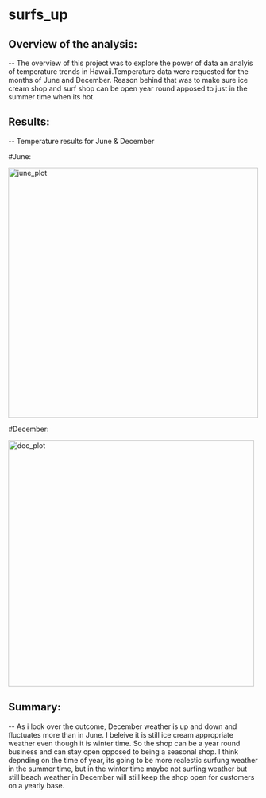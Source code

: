 # surfs_up


## Overview of the analysis:
--
The overview of this project was to explore the power of data an analyis of temperature trends in Hawaii.Temperature data were requested for the months of June and December. Reason behind that was to make sure ice cream shop and surf shop can be open year round apposed to just in the summer time when its hot. 

## Results:
--
Temperature results for June & December


#June:

<img width="503" alt="june_plot" src="https://user-images.githubusercontent.com/88943257/160231887-34c0160c-e6e9-4482-bd80-16e25832373f.png">


#December:

<img width="495" alt="dec_plot" src="https://user-images.githubusercontent.com/88943257/160231903-b4143528-79f5-44a8-bd01-a47e70efda35.png">


## Summary:
--
As i look over the outcome, December weather is up and down and fluctuates more than in June. I beleive it is still ice cream appropriate weather even though it is winter time. So the shop can be a year round business and can stay open opposed to being a seasonal shop. I think depnding on the time of year, its going to be more realestic surfung weather in the summer time, but in the winter time maybe not surfing weather but still beach weather in December will still keep the shop open for customers on a yearly base. 

